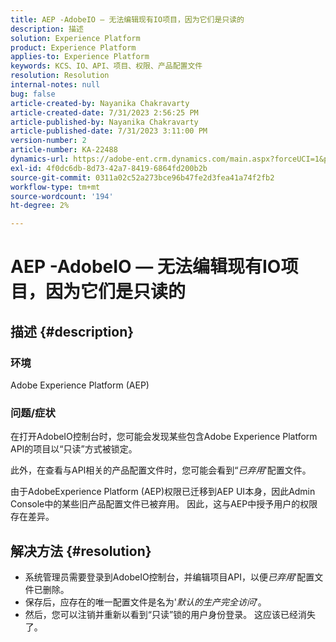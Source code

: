```yaml
---
title: AEP -AdobeIO — 无法编辑现有IO项目，因为它们是只读的
description: 描述
solution: Experience Platform
product: Experience Platform
applies-to: Experience Platform
keywords: KCS、IO、API、项目、权限、产品配置文件
resolution: Resolution
internal-notes: null
bug: false
article-created-by: Nayanika Chakravarty
article-created-date: 7/31/2023 2:56:25 PM
article-published-by: Nayanika Chakravarty
article-published-date: 7/31/2023 3:11:00 PM
version-number: 2
article-number: KA-22488
dynamics-url: https://adobe-ent.crm.dynamics.com/main.aspx?forceUCI=1&pagetype=entityrecord&etn=knowledgearticle&id=660dce67-b22f-ee11-bdf3-6045bd006149
exl-id: 4f0dc6db-8d73-42a7-8419-6864fd200b2b
source-git-commit: 0311a02c52a273bce96b47fe2d3fea41a74f2fb2
workflow-type: tm+mt
source-wordcount: '194'
ht-degree: 2%

---
```


# AEP -AdobeIO — 无法编辑现有IO项目，因为它们是只读的

## 描述 {#description}


### 环境

Adobe Experience Platform (AEP)

### 问题/症状

在打开AdobeIO控制台时，您可能会发现某些包含Adobe Experience Platform API的项目以“只读”方式被锁定。

此外，在查看与API相关的产品配置文件时，您可能会看到“*已弃用*&#39;配置文件。

由于AdobeExperience Platform (AEP)权限已迁移到AEP UI本身，因此Admin Console中的某些旧产品配置文件已被弃用。 因此，这与AEP中授予用户的权限存在差异。


## 解决方法 {#resolution}


- 系统管理员需要登录到AdobeIO控制台，并编辑项目API，以便&#x200B;*已弃用*&#39;配置文件已删除。
- 保存后，应存在的唯一配置文件是名为&#39;*默认的生产完全访问*’。
- 然后，您可以注销并重新以看到“只读”锁的用户身份登录。 这应该已经消失了。
